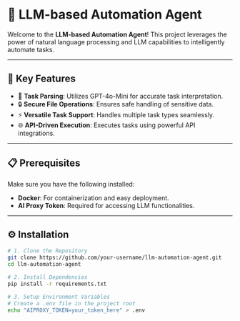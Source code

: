 # 🚀 LLM-based Automation Agent  

Welcome to the **LLM-based Automation Agent**! This project leverages the power of natural language processing and LLM capabilities to intelligently automate tasks.  

---

## 🌟 Key Features  
- 🤖 **Task Parsing**: Utilizes GPT-4o-Mini for accurate task interpretation.  
- 🔒 **Secure File Operations**: Ensures safe handling of sensitive data.  
- ⚡ **Versatile Task Support**: Handles multiple task types seamlessly.  
- 🌐 **API-Driven Execution**: Executes tasks using powerful API integrations.  

---

## 📋 Prerequisites  
Make sure you have the following installed:  
- **Docker**: For containerization and easy deployment.  
- **AI Proxy Token**: Required for accessing LLM functionalities.  

---

## ⚙️ Installation  
```sh
# 1. Clone the Repository  
git clone https://github.com/your-username/llm-automation-agent.git  
cd llm-automation-agent  

# 2. Install Dependencies  
pip install -r requirements.txt  

# 3. Setup Environment Variables  
# Create a .env file in the project root  
echo "AIPROXY_TOKEN=your_token_here" > .env  
